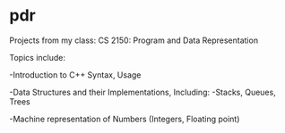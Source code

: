 # pdr

Projects from my class:
CS 2150: Program and Data Representation

Topics include:

-Introduction to C++ Syntax, Usage

-Data Structures and their Implementations, Including:
  -Stacks, Queues, Trees
  
-Machine representation of Numbers (Integers, Floating point)
